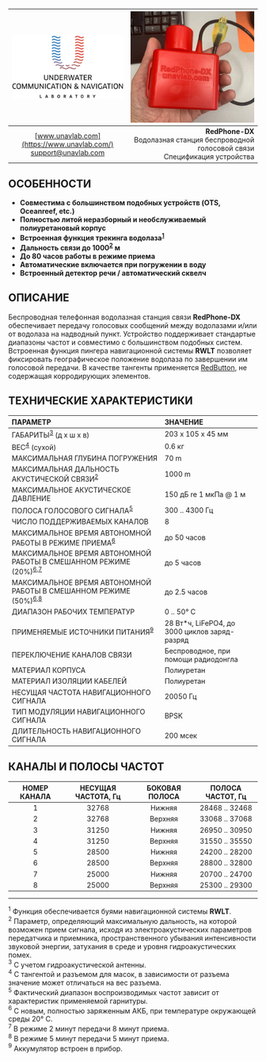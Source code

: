 | ![logo](/documentation/sm_logo.png) | ![RedPhone-DX](/documentation/redphone_dx.png) |
| :---: | ---: |
| [www.unavlab.com](https://www.unavlab.com/) <br/> [support@unavlab.com](mailto:support@unavlab.com) | **RedPhone-DX** <br/> Водолазная станция беспроводной голосовой связи <br/> Спецификация устройства |


## ОСОБЕННОСТИ

* **Совместима с большинством подобных устройств (OTS, Oceanreef, etc.)**
* **Полностью литой неразборный и необслуживаемый полиуретановый корпус**
* **Встроенная функция трекинга водолаза<sup>[1](#footnote1)</sup>**
* **Дальность связи до 1000<sup>[2](#footnote2)</sup> м**
* **До 80 часов работы в режиме приема**
* **Автоматические включается при погружении в воду**
* **Встроенный детектор речи / автоматический сквелч**

## ОПИСАНИЕ

Беспроводная телефонная водолазная станция связи **RedPhone-DX** обеспечивает передачу голосовых сообщений между водолазами и/или от водолаза на надводный пункт. Устройство поддерживает стандартые диапазоны частот и совместимо с большинством подобных систем. Встроенная функция пингера навигационной системы **RWLT** позволяет фиксировать географическое положение водолаза по завершении им голосовой передачи. 
В качестве тангенты применяется [RedButton](https://docs.unavlab.com/documentation/RU/Accessories/RedButton_Specification_ru.html), не содержащая корродирующих элементов.

<div style="page-break-after: always;"></div>

## ТЕХНИЧЕСКИЕ ХАРАКТЕРИСТИКИ

| ПАРАМЕТР | ЗНАЧЕНИЕ |
| :--- | :--- |
| ГАБАРИТЫ<sup>[3](#footnote3)</sup> (д х ш х в) | 203 x 105 x 45 мм |
| ВЕС<sup>[4](#footnote4)</sup> (сухой) | 0.6 кг |
| МАКСИМАЛЬНАЯ ГЛУБИНА ПОГРУЖЕНИЯ | 70 m |
| МАКСИМАЛЬНАЯ ДАЛЬНОСТЬ АКУСТИЧЕСКОЙ СВЯЗИ<sup>[2](#footnote2)</sup> | 1000 m |
| МАКСИМАЛЬНОЕ АКУСТИЧЕСКОЕ ДАВЛЕНИЕ | 150 дБ re 1 мкПа @ 1 м |
| ПОЛОСА ГОЛОСОВОГО СИГНАЛА<sup>[5](#footnote5)</sup> | 300 .. 4300 Гц |
| ЧИСЛО ПОДДЕРЖИВАЕМЫХ КАНАЛОВ | 8 |
| МАКСИМАЛЬНОЕ ВРЕМЯ АВТОНОМНОЙ РАБОТЫ В РЕЖИМЕ ПРИЕМА<sup>[6](#footnote6)</sup> | до 50 часов |
| МАКСИМАЛЬНОЕ ВРЕМЯ АВТОНОМНОЙ РАБОТЫ В СМЕШАННОМ РЕЖИМЕ (20%)<sup>[6](#footnote6),[7](#footnote7)</sup></sup> | до 5 часов |
| МАКСИМАЛЬНОЕ ВРЕМЯ АВТОНОМНОЙ РАБОТЫ В СМЕШАННОМ РЕЖИМЕ (50%)<sup>[6](#footnote6),[8](#footnote8)</sup> | до 2.5 часов |
| ДИАПАЗОН РАБОЧИХ ТЕМПЕРАТУР | 0 .. 50° С |
| ПРИМЕНЯЕМЫЕ ИСТОЧНИКИ ПИТАНИЯ<sup>[9](#footnote9)</sup> | 28 Вт\*ч, LiFePO4, до 3000 циклов заряд-разряд |
| ПЕРЕКЛЮЧЕНИЕ КАНАЛОВ СВЯЗИ | Беспроводное, при помощи радиодонгла |
| МАТЕРИАЛ КОРПУСА | Полиуретан |
| МАТЕРИАЛ ИЗОЛЯЦИИ КАБЕЛЕЙ | Полиуретан |
| НЕСУЩАЯ ЧАСТОТА НАВИГАЦИОННОГО СИГНАЛА | 20050 Гц |
| ТИП МОДУЛЯЦИИ НАВИГАЦИОННОГО СИГНАЛА | BPSK |
| ДЛИТЕЛЬНОСТЬ НАВИГАЦИОННОГО СИГНАЛА | 200 мсек |

## КАНАЛЫ И ПОЛОСЫ ЧАСТОТ

| НОМЕР КАНАЛА | НЕСУЩАЯ ЧАСТОТА, Гц | БОКОВАЯ ПОЛОСА | ПОЛОСА ЧАСТОТ, Гц |
| :---: | :---: | :---: | :---: |
| 1 | 32768 | Нижняя | 28468 .. 32468 |
| 2 | 32768 | Верхняя | 33068 .. 37068 |
| 3 | 31250 | Нижняя | 26950 .. 30950 |
| 4 | 31250 | Верхняя | 31550 .. 35550 |
| 5 | 28500 | Нижняя | 24200 .. 28200 |
| 6 | 28500 | Верхняя | 28800 .. 32800 |
| 7 | 25000 | Нижняя | 20700 .. 24700 |
| 8 | 25000 | Верхняя | 25300 .. 29300 |

________________
<a name="footnote1"><sup>1</sup></a> Функция обеспечивается буями навигационной системы **RWLT**.  
<a name="footnote2"><sup>2</sup></a> Параметр, определяющий максимальную дальность, на которой возможен прием сигнала, исходя из электроакустических параметров передатчика и приемника, пространственного убывания интенсивности звуковой энергии, затухания в среде и уровня гидроакустических помех.  
<a name="footnote3"><sup>3</sup></a> С учетом гидроакустической антенны.  
<a name="footnote4"><sup>4</sup></a> С тангентой и разъемом для масок, в зависимости от разъема значение может отличаться на вес разъема.  
<a name="footnote5"><sup>5</sup></a> Фактический диапазон воспроизводимых частот зависит от характеристик применяемой гарнитуры.  
<a name="footnote6"><sup>6</sup></a> С новым, полностью заряженным АКБ, при температуре окружающей среды 20° С.  
<a name="footnote7"><sup>7</sup></a> В режиме 2 минут передачи 8 минут приема.  
<a name="footnote8"><sup>8</sup></a> В режиме 5 минут передачи 5 минут приема.  
<a name="footnote9"><sup>9</sup></a> Аккумулятор встроен в прибор.

